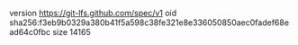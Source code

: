 version https://git-lfs.github.com/spec/v1
oid sha256:f3eb9b0329a380b41f5a598c38fe321e8e336050850aec0fadef68ead64c0fbc
size 14165
